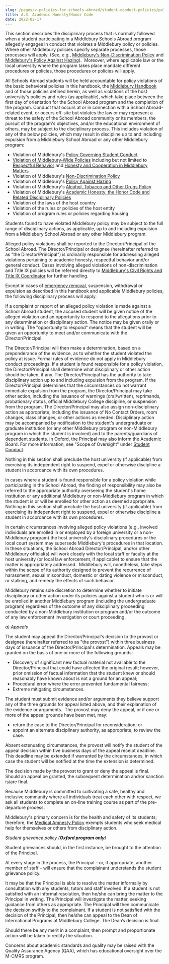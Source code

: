 ```yaml
---
slug: /pages/v-policies-for-schools-abroad/student-conduct-policies/policy-violations-and-disciplinary-process
title: A.3. Academic Honesty/Honor Code
date: 2022-02-17
---
```

This section describes the disciplinary process that is normally followed when a student participating in a Middlebury Schools Abroad program allegedly engages in conduct that violates a Middlebury policy or policies. Where other Middlebury policies specify separate processes, those processes will apply. (See, e.g., [Middlebury's Non-Discrimination Policy](/pages/i-policies-for-all/non-discrim-policies/b-1-a-non-discrimination-policy/) and [Middlebury's Policy Against Hazing](http://www.middlebury.edu/about/handbook/ug-college-policies/ug-policies/res-life-conduct-policies/hazing-policy)).  Moreover, where applicable law or the local university where the program takes place mandate different procedures or policies, those procedures or policies will apply.

All Schools Abroad students will be held accountable for policy violations of the basic behavioral policies in this handbook, the [Middlebury Handbook](/) and of those policies defined herein, as well as violations of the host university's policies and rules (as applicable), which take place between the first day of orientation for the School Abroad program and the completion of the program. Conduct that occurs at or in connection with a School Abroad-related event, or occurs off-site but violates the law or may represent a threat to the safety of the School Abroad community or its members, the pursuit of the program's objectives, and/or the educational environment of others, may be subject to the disciplinary process. This includes violation of any of the below policies, which may result in discipline up to and including expulsion from a Middlebury School Abroad or any other Middlebury program:

*   Violation of Middlebury's [Policy Governing Student Conduct](/pages/ii-ug-college-policies/ug-policies/res-life-conduct-policies/genl-cond-standards/)
*   [Violation of Middlebury-Wide Policies](http://www.middlebury.edu/about/handbook/policies-for-all) including but not limited to [Respectful Behavior](http://www.middlebury.edu/about/handbook/policies-for-all/genl-principles/respectful-behavior) and [Honesty and Cooperation in Middlebury Matters](http://www.middlebury.edu/about/handbook/policies-for-all/genl-principles/honesty-cooperation)
*   Violation of Middlebury's [Non-Discrimination Policy](/pages/i-policies-for-all/non-discrim-policies/b-1-a-non-discrimination-policy)
*   Violation of Middlebury's [Policy Against Hazing](http://www.middlebury.edu/about/handbook/ug-college-policies/ug-policies/res-life-conduct-policies/hazing-policy)
*   Violation of Middlebury's [Alcohol, Tobacco and Other Drugs Policy](http://www.middlebury.edu/about/handbook/student_policies/alcohol_drugs_policy)
*   Violation of Middlebury's [Academic Honesty, the Honor Code and Related Disciplinary Policies](http://www.middlebury.edu/about/handbook/ug-college-policies/ug-policies/academics/acad-honesty)
*   Violation of the laws of the host country
*   Violation of the rules or policies of the host entity
*   Violation of program rules or policies regarding housing

Students found to have violated Middlebury policy may be subject to the full range of disciplinary actions, as applicable, up to and including expulsion from a Middlebury School Abroad or any other Middlebury program.

Alleged policy violations shall be reported to the Director/Principal of the School Abroad. The Director/Principal or designee (hereinafter referred to as "the Director/Principal") is ordinarily responsible for addressing alleged violations pertaining to academic honesty, respectful behavior and/or general conduct. Cases involving alleged violations of non-discrimination and Title IX policies will be referred directly to [Middlebury's Civil Rights and Title IX Coordinator](https://www.middlebury.edu/office/title-IX/about) for further handling.

Except in cases of [emergency removal](/pages/i-policies-for-all/health-safety/emerg-removals/), suspension, withdrawal or expulsion as described in this handbook and applicable Middlebury policies, the following disciplinary process will apply.

If a complaint or report of an alleged policy violation is made against a School Abroad student, the accused student will be given notice of the alleged violation and an opportunity to respond to the allegations prior to any determination or disciplinary action. The notice may be given orally or in writing. The "opportunity to respond" means that the student will be given an opportunity to meet and/or communicate with the Director/Principal.

The Director/Principal will then make a determination, based on a preponderance of the evidence, as to whether the student violated the policy at issue. Formal rules of evidence do not apply in Middlebury conduct proceedings. If a student is found responsible for a policy violation, the Director/Principal shall determine what disciplinary or other action should be taken, if any. The Director/Principal has the authority to take disciplinary action up to and including expulsion from the program. If the Director/Principal determines that the circumstances do not warrant immediate expulsion from the program, the Director/Principal may take other action, including the issuance of warnings (oral/written), reprimands, probationary status, official Middlebury College discipline, or suspension from the program. The Director/Principal may also assign non-disciplinary action as appropriate, including the issuance of No Contact Orders, room changes, class changes, or other actions as needed. Disciplinary action may be accompanied by notification to the student's undergraduate or graduate institution (or any other Middlebury program or non-Middlebury program in which the student is involved) and to the parents/guardians of dependent students. In Oxford, the Principal may also inform the Academic Board. For more information, see "Scope of Oversight" under [Student Conduct](/pages/ii-ug-college-policies/ug-policies/res-life-conduct-policies/a-introductory-matters/#community-standards).

Nothing in this section shall preclude the host university (if applicable) from exercising its independent right to suspend, expel or otherwise discipline a student in accordance with its own procedures.

In cases where a student is found responsible for a policy violation while participating in the School Abroad, the finding of responsibility may also be referred to the appropriate authority overseeing the student's home institution or any additional Middlebury or non-Middlebury program in which the student is or will be enrolled for other action as deemed appropriate. Nothing in this section shall preclude the host university (if applicable) from exercising its independent right to suspend, expel or otherwise discipline a student in accordance with its own procedures.

In certain circumstances involving alleged policy violations (e.g., involved individuals are enrolled in or employed by a foreign university or a non-Middlebury program) the host university's disciplinary procedures or the local court system may supersede Middlebury's procedures in that location. In these situations, the School Abroad Director/Principal, and/or other Middlebury official(s) will work closely with the local staff or faculty at the host university (or local law enforcement, if applicable) to ensure that the matter is appropriately addressed.  Middlebury will, nonetheless, take steps within the scope of its authority designed to prevent the recurrence of harassment, sexual misconduct, domestic or dating violence or misconduct, or stalking, and remedy the effects of such behavior.

Middlebury retains sole discretion to determine whether to initiate disciplinary or other action under its policies against a student who is or will be enrolled in another Middlebury program (including the undergraduate program) regardless of the outcome of any disciplinary proceeding conducted by a non-Middlebury institution or program and/or the outcome of any law enforcement investigation or court proceeding.

_a) Appeals_

The student may appeal the Director/Principal's decision to the provost or designee (hereinafter referred to as "the provost") within three business days of issuance of the Director/Principal's determination. Appeals may be granted on the basis of one or more of the following grounds:

*   Discovery of significant new factual material not available to the Director/Principal that could have affected the original result; however, prior omission of factual information that the student knew or should reasonably have known about is not a ground for an appeal;
*   Procedural error where the error prevented fundamental fairness;
*   Extreme mitigating circumstances.

The student must submit evidence and/or arguments they believe support any of the three grounds for appeal listed above, and their explanation of the evidence or arguments.  The provost may deny the appeal, or if one or more of the appeal grounds have been met, may:

*   return the case to the Director/Principal for reconsideration; or
*   appoint an alternate disciplinary authority, as appropriate, to review the case.

Absent extenuating circumstances, the provost will notify the student of the appeal decision within five business days of the appeal receipt deadline. This deadline may be extended if warranted by the circumstances, in which case the student will be notified at the time the extension is determined.

The decision made by the provost to grant or deny the appeal is final. Should an appeal be granted, the subsequent determination and/or sanction is/are final.

Because Middlebury is committed to cultivating a safe, healthy and inclusive community where all individuals treat each other with respect, we ask all students to complete an on-line training course as part of the pre-departure process.

Middlebury's primary concern is for the health and safety of its students; therefore, the [Medical Amnesty Policy](/pages/i-policies-for-all/health-safety/alcohol-drugs/#medical-amnesty-policy) exempts students who seek medical help for themselves or others from disciplinary action.

_Student grievance policy (**Oxford program only**)_

Student grievances should, in the first instance, be brought to the attention of the Principal.

At every stage in the process, the Principal – or, if appropriate, another member of staff – will ensure that the complainant understands the student grievance policy.

It may be that the Principal is able to resolve the matter informally by consultation with any students, tutors and staff involved. If a student is not satisfied with an informal resolution, then he/she can bring the matter to the Principal in writing. The Principal will investigate the matter, seeking guidance from others as appropriate. The Principal will then communicate the decision swiftly to the complainant. If a student is not satisfied with the decision of the Principal, then he/she can appeal to the Dean of International Programs at Middlebury College. The Dean’s decision is final.

Should there be any merit in a complaint, then prompt and proportionate action will be taken to rectify the situation.

Concerns about academic standards and quality may be raised with the Quality Assurance Agency (QAA), which has educational oversight over the M-CMRS program.
